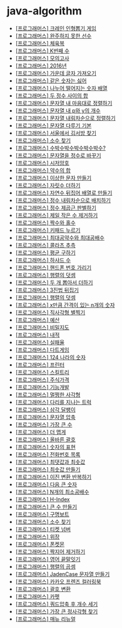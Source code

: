 # java-algorithm

- [\[프로그래머스\] 크레인 인형뽑기 게임](https://github.com/ksy90101/java-algorithm/tree/master/src/main/java/com/algorithm/cranePuppeteerGame)
- [\[프로그래머스\] 완주하지 못한 선수](https://github.com/ksy90101/java-algorithm/tree/master/src/main/java/com/algorithm/finishedplayer)
- [\[프로그래머스\] 체육복](https://github.com/ksy90101/java-algorithm/tree/master/src/main/java/com/algorithm/gymsuit)
- [\[프로그래머스\] K번째 수](https://github.com/ksy90101/java-algorithm/tree/master/src/main/java/com/algorithm/kthnumber)
- [\[프로그래머스\] 모의고사](https://github.com/ksy90101/java-algorithm/tree/master/src/main/java/com/algorithm/mockexam)
- [\[프로그래머스\] 2016년](https://github.com/ksy90101/java-algorithm/tree/master/src/main/java/com/algorithm/twothousandsixteenyear)
- [\[프로그래머스\] 가운데 글자 가져오기](https://github.com/ksy90101/java-algorithm/tree/master/src/main/java/com/algorithm/getmiddlecharacter)
- [\[프로그래머스\] 같은 숫자는 싫어](https://github.com/ksy90101/java-algorithm/tree/master/src/main/java/com/algorithm/nosamenumber)
- [\[프로그래머스\] 나누어 떨어지는 숫자 배열](https://github.com/ksy90101/java-algorithm/tree/master/src/main/java/com/algorithm/dividingnumbersarray)
- [\[프로그래머스\] 두 정수 사이의 합](https://github.com/ksy90101/java-algorithm/tree/master/src/main/java/com/algorithm/twonumberbetweensum)
- [\[프로그래머스\] 문자열 내 마음대로 정렬하기](https://github.com/ksy90101/java-algorithm/tree/master/src/main/java/com/algorithm/mysortingstring)
- [\[프로그래머스\] 문자열 내 p와 y의 개수](https://github.com/ksy90101/java-algorithm/tree/master/src/main/java/com/algorithm/p_and_y_number)
- [\[프로그래머스\] 문자열 내림차순으로 정렬하기](https://github.com/ksy90101/java-algorithm/tree/master/src/main/java/com/algorithm/string_sort_decs)
- [\[프로그래머스\] 문자열 다루기 기본](https://github.com/ksy90101/java-algorithm/tree/master/src/main/java/com/algorithm/basic_string)
- [\[프로그래머스\] 서울에서 김서방 찾기](https://github.com/ksy90101/java-algorithm/tree/master/src/main/java/com/algorithm/find_kim_seoul)
- [\[프로그래머스\] 소수 찾기](https://github.com/ksy90101/java-algorithm/tree/master/src/main/java/com/algorithm/find_prime)
- [\[프로그래머스\] 수박수박수박수박수박수?](https://github.com/ksy90101/java-algorithm/tree/master/src/main/java/com/algorithm/suback_suback)
- [\[프로그래머스\] 문자열을 정수로 바꾸기](https://github.com/ksy90101/java-algorithm/tree/master/src/main/java/com/algorithm/convert_string_to_integer)
- [\[프로그래머스\] 시저암호](https://github.com/ksy90101/java-algorithm/tree/master/src/main/java/com/algorithm/caesar_cipher)
- [\[프로그래머스\] 약수의 합](https://github.com/ksy90101/java-algorithm/tree/master/src/main/java/com/algorithm/sum_factor)
- [\[프로그래머스\] 이상한 문자 만들기](https://github.com/ksy90101/java-algorithm/tree/master/src/main/java/com/algorithm/make_strange_string)
- [\[프로그래머스\] 자릿수 더하기](https://github.com/ksy90101/java-algorithm/tree/master/src/main/java/com/algorithm/sum_digit)
- [\[프로그래머스\] 자연수 뒤집어 배열로 만들기](https://github.com/ksy90101/java-algorithm/tree/master/src/main/java/com/algorithm/number_reverse_array)
- [\[프로그래머스\] 정수 내림차순으로 배치하기](https://github.com/ksy90101/java-algorithm/tree/master/src/main/java/com/algorithm/order_number_desc)
- [\[프로그래머스\] 정수 제곱근 판별하기](https://github.com/ksy90101/java-algorithm/tree/master/src/main/java/com/algorithm/number_square_root)
- [\[프로그래머스\] 제일 작은 수 제거하기](https://github.com/ksy90101/java-algorithm/tree/master/src/main/java/com/algorithm/remove_smallest_number)
- [\[프로그래머스\] 짝수와 홀수](https://github.com/ksy90101/java-algorithm/tree/master/src/main/java/com/algorithm/even_and_odd)
- [\[프로그래머스\] 키패드 누르기](https://github.com/ksy90101/java-algorithm/tree/master/src/main/java/com/algorithm/pushing_keypad)
- [\[프로그래머스\] 최대공약수와 최대공배수](https://github.com/ksy90101/java-algorithm/tree/master/src/main/java/com/algorithm/gcd_and_lcm)
- [\[프로그래머스\] 콜라츠 추측](https://github.com/ksy90101/java-algorithm/tree/master/src/main/java/com/algorithm/collatz_conjecture)
- [\[프로그래머스\] 평균 구하기](https://github.com/ksy90101/java-algorithm/tree/master/src/main/java/com/algorithm/finding_average)
- [\[프로그래머스\] 하샤드 수](https://github.com/ksy90101/java-algorithm/tree/master/src/main/java/com/algorithm/harshad_number)
- [\[프로그래머스\] 핸드폰 번호 가리기](https://github.com/ksy90101/java-algorithm/tree/master/src/main/java/com/algorithm/hide_phone_number)
- [\[프로그래머스\] 행렬의 덧셈](https://github.com/ksy90101/java-algorithm/tree/master/src/main/java/com/algorithm/sum_matrix)
- [\[프로그래머스\] 두 개 뽑아서 더하기](https://github.com/ksy90101/java-algorithm/tree/master/src/main/java/com/algorithm/pick_two_and_add)
- [\[프로그래머스\] 3진법 뒤집기](https://github.com/ksy90101/java-algorithm/tree/master/src/main/java/com/algorithm/three_base_flip)
- [\[프로그래머스\] 행렬의 덧셈](https://github.com/ksy90101/java-algorithm/tree/master/src/main/java/com/algorithm/matrix_addition)
- [\[프로그래머스\] x만큼 간격이 있는 n개의 숫자](https://github.com/ksy90101/java-algorithm/tree/master/src/main/java/com/algorithm/n_numbers_spaced_by_x)
- [\[프로그래머스\] 직사각형 별찍기](https://github.com/ksy90101/java-algorithm/tree/master/src/main/java/com/algorithm/rectangular_star)
- [\[프로그래머스\] 예산](https://github.com/ksy90101/java-algorithm/tree/master/src/main/java/com/algorithm/budget)
- [\[프로그래머스\] 비밀지도](https://github.com/ksy90101/java-algorithm/tree/master/src/main/java/com/algorithm/secret_map)
- [\[프로그래머스\] 내적](https://github.com/ksy90101/java-algorithm/tree/master/src/main/java/com/algorithm/dot_product)
- [\[프로그래머스\] 실패율](https://github.com/ksy90101/java-algorithm/tree/master/src/main/java/com/algorithm/failure_rate)
- [\[프로그래머스\] 다트게임](https://github.com/ksy90101/java-algorithm/tree/master/src/main/java/com/algorithm/dart_game)
- [\[프로그래머스\] 124 나라의 숫자](https://github.com/ksy90101/java-algorithm/tree/master/src/main/java/com/algorithm/number_of_124_countries)
- [\[프로그래머스\] 프린터](https://github.com/ksy90101/java-algorithm/tree/master/src/main/java/com/algorithm/printer)
- [\[프로그래머스\] 스킬트리](https://github.com/ksy90101/java-algorithm/tree/master/src/main/java/com/algorithm/skill_tree)
- [\[프로그래머스\] 주식가격](https://github.com/ksy90101/java-algorithm/tree/master/src/main/java/com/algorithm/stock_price)
- [\[프로그래머스\] 기능개발](https://github.com/ksy90101/java-algorithm/tree/master/src/main/java/com/algorithm/function_development)
- [\[프로그래머스\] 멀쩡한 사각형](https://github.com/ksy90101/java-algorithm/tree/master/src/main/java/com/algorithm/fine_square)
- [\[프로그래머스\] 다리를 지나는 트럭](https://github.com/ksy90101/java-algorithm/tree/master/src/main/java/com/algorithm/truck_passing_the_bridge)
- [\[프로그래머스\] 삼각 달팽이](https://github.com/ksy90101/java-algorithm/tree/master/src/main/java/com/algorithm/triangular_snail)
- [\[프로그래머스\] 문자열 압축](https://github.com/ksy90101/java-algorithm/tree/master/src/main/java/com/algorithm/string_compression)
- [\[프로그래머스\] 가장 큰 수](https://github.com/ksy90101/java-algorithm/tree/master/src/main/java/com/algorithm/largest_number)
- [\[프로그래머스\] 더 맵게](https://github.com/ksy90101/java-algorithm/tree/master/src/main/java/com/algorithm/more_spicy)
- [\[프로그래머스\] 올바른 괄호](https://github.com/ksy90101/java-algorithm/tree/master/src/main/java/com/algorithm/correct_bracket)
- [\[프로그래머스\] 숫자의 표현](https://github.com/ksy90101/java-algorithm/tree/master/src/main/java/com/algorithm/Representation_of_number)
- [\[프로그래머스\] 전화번호 목록](https://github.com/ksy90101/java-algorithm/tree/master/src/main/java/com/algorithm/phone_number_list)
- [\[프로그래머스\] 최댓값과 최솟값](https://github.com/ksy90101/java-algorithm/tree/master/src/main/java/com/algorithm/max_number_and_min_number)
- [\[프로그래머스\] 최솟값 만들기](https://github.com/ksy90101/java-algorithm/tree/master/src/main/java/com/algorithm/making_min_number)
- [\[프로그래머스\] 이진 변환 반복하기](https://github.com/ksy90101/java-algorithm/tree/master/src/main/java/com/algorithm/iterating_through_binary_transformation)
- [\[프로그래머스\] 다음 큰 숫자](https://github.com/ksy90101/java-algorithm/tree/master/src/main/java/com/algorithm/next_big_number)
- [\[프로그래머스\] N개의 최소공배수](https://github.com/ksy90101/java-algorithm/tree/master/src/main/java/com/algorithm/n_least_common_multiple)
- [\[프로그래머스\] H-Index](https://github.com/ksy90101/java-algorithm/tree/master/src/main/java/com/algorithm/h_index)
- [\[프로그래머스\] 큰 수 만들기](https://github.com/ksy90101/java-algorithm/tree/master/src/main/java/com/algorithm/making_big_number)
- [\[프로그래머스\] 구명보트](https://github.com/ksy90101/java-algorithm/tree/master/src/main/java/com/algorithm/lifeboat)
- [\[프로그래머스\] 소수 찾기](https://github.com/ksy90101/java-algorithm/tree/master/src/main/java/com/algorithm/find_prime_numbers)
- [\[프로그래머스\] 티켓 넘버](https://github.com/ksy90101/java-algorithm/tree/master/src/main/java/com/algorithm/ticket_number)
- [\[프로그래머스\] 위장](https://github.com/ksy90101/java-algorithm/tree/master/src/main/java/com/algorithm/camouflage)
- [\[프로그래머스\] 폰켓몬](https://github.com/ksy90101/java-algorithm/tree/master/src/main/java/com/algorithm/phone_ketmon)
- [\[프로그래머스\] 짝지어 제거하기](https://github.com/ksy90101/java-algorithm/tree/master/src/main/java/com/algorithm/matching_and_removing)
- [\[프로그래머스\] 영어 끝말잇기](https://github.com/ksy90101/java-algorithm/tree/master/src/main/java/com/algorithm/english_ending)
- [\[프로그래머스\] 행렬의 곱셈](https://github.com/ksy90101/java-algorithm/tree/master/src/main/java/com/algorithm/matrix_multiplication)
- [\[프로그래머스\] JadenCase 문자열 만들기](https://github.com/ksy90101/java-algorithm/tree/master/src/main/java/com/algorithm/making_janden_case_string)
- [\[프로그래머스\] 카카오 프렌즈 컬러링북](https://github.com/ksy90101/java-algorithm/tree/master/src/main/java/com/algorithm/kakao_friends_coloring_book)
- [\[프로그래머스\] 괄호 변환](https://github.com/ksy90101/java-algorithm/tree/master/src/main/java/com/algorithm/bracket_conversion)
- [\[프로그래머스\] 카펫](https://github.com/ksy90101/java-algorithm/tree/master/src/main/java/com/algorithm/carpet)
- [\[프로그래머스\] 쿼드압축 후 개수 세기](https://github.com/ksy90101/java-algorithm/tree/master/src/main/java/com/algorithm/counting_after_quad_compression)
- [\[프로그래머스\] 가장 큰 정사각형 찾기](https://github.com/ksy90101/java-algorithm/tree/master/src/main/java/com/algorithm/find_the_largest_square)
- [\[프로그래머스\] 매뉴 리뉴얼](https://github.com/ksy90101/java-algorithm/tree/master/src/main/java/com/algorithm/menu_renewal)
